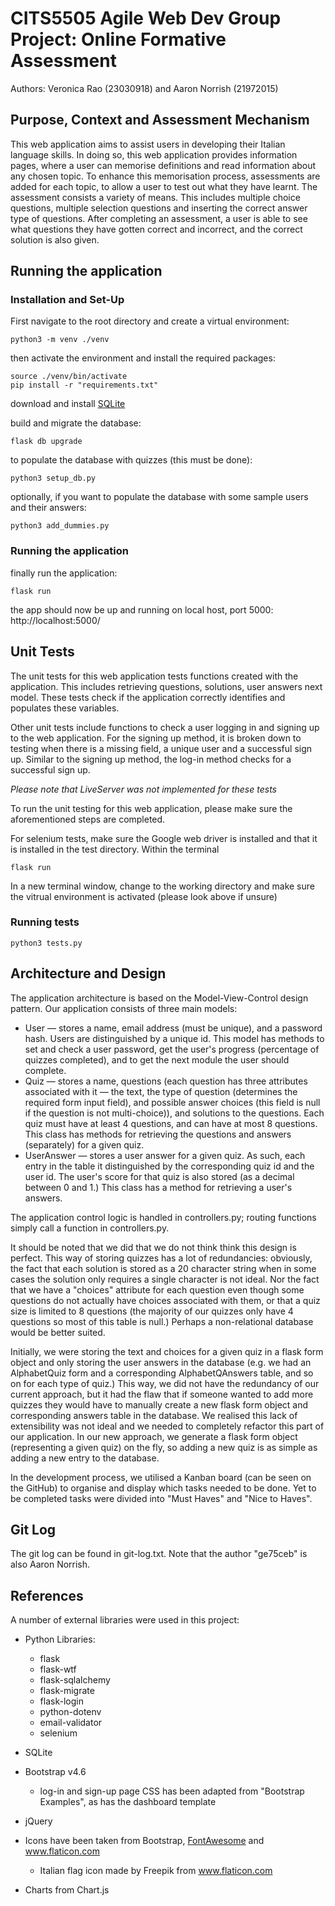 # CITS5505 Agile Web Dev Group Project: Online Formative Assessment
Authors: Veronica Rao (23030918) and Aaron Norrish (21972015)

## Purpose, Context and Assessment Mechanism
This web application aims to assist users in developing their Italian language skills. 
In doing so, this web application provides information pages, where a user can memorise definitions and read information about any chosen topic. To enhance this memorisation process, assessments are added for each topic, to allow a user to test out what they have learnt.
The assessment consists a variety of means. This includes multiple choice questions, multiple selection questions and inserting the correct answer type of questions.
After completing an assessment, a user is able to see what questions they have gotten correct and incorrect, and the correct solution is also given.

## Running the application
### Installation and Set-Up
First navigate to the root directory and create a virtual environment:
```
python3 -m venv ./venv
```

then activate the environment and install the required packages:
```
source ./venv/bin/activate
pip install -r "requirements.txt"
```

download and install [SQLite](http://sqlite.org/download.html)

build and migrate the database:
```
flask db upgrade
```

to populate the database with quizzes (this must be done):
```
python3 setup_db.py
```

optionally, if you want to populate the database with some sample users and their answers:
```
python3 add_dummies.py
```

### Running the application
finally run the application:
```
flask run
```

the app should now be up and running on local host, port 5000: http://localhost:5000/

## Unit Tests
The unit tests for this web application tests functions created with the application. 
This includes retrieving questions, solutions, user answers next model. These tests check if the application correctly identifies and populates these variables.

Other unit tests include functions to check a user logging in and signing up to the web application. For the signing up method, it is broken down to testing when there is a missing field, a unique user and a successful sign up. Similar to the signing up method, the log-in method checks for a successful sign up.

*Please note that LiveServer was not implemented for these tests*

To run the unit testing for this web application, please make sure the aforementioned steps are completed.

For selenium tests, make sure the Google web driver is installed and that it is installed in the test directory.
Within the terminal 
```
flask run
```

In a new terminal window, change to the working directory and make sure the vitrual environment is activated (please look above if unsure)

### Running tests
```
python3 tests.py
```

## Architecture and Design
The application architecture is based on the Model-View-Control design pattern. Our application consists of three main models: 
* User — stores a name, email address (must be unique), and a password hash. Users are distinguished by a unique id. This model has methods to set and check a user password, get the user's progress (percentage of quizzes completed), and to get the next module the user should complete.
* Quiz — stores a name, questions (each question has three attributes associated with it — the text, the type of question (determines the required form input field), and possible answer choices (this field is null if the question is not multi-choice)), and solutions to the questions. Each quiz must have at least 4 questions, and can have at most 8 questions. This class has methods for retrieving the questions and answers (separately) for a given quiz. 
* UserAnswer — stores a user answer for a given quiz. As such, each entry in the table it distinguished by the corresponding quiz id and the user id. The user's score for that quiz is also stored (as a decimal between 0 and 1.) This class has a method for retrieving a user's answers.

The application control logic is handled in controllers.py; routing functions simply call a function in controllers.py.

It should be noted that we did that we do not think think this design is perfect. This way of storing quizzes has a lot of redundancies: obviously, the fact that each solution is stored as a 20 character string when in some cases the solution only requires a single character is not ideal. Nor the fact that we have a "choices" attribute for each question even though some questions do not actually have choices associated with them, or that a quiz size is limited to 8 questions (the majority of our quizzes only have 4 questions so most of this table is null.) Perhaps a non-relational database would be better suited. 

Initially, we were storing the text and choices for a given quiz in a flask form object and only storing the user answers in the database (e.g. we had an AlphabetQuiz form and a corresponding AlphabetQAnswers table, and so on for each type of quiz.) This way, we did not have the redundancy of our current approach, but it had the flaw that if someone wanted to add more quizzes they would have to manually create a new flask form object and corresponding answers table in the database. We realised this lack of extensibility was not ideal and we needed to completely refactor this part of our application. In our new approach, we generate a flask form object (representing a given quiz) on the fly, so adding a new quiz is as simple as adding a new entry to the database.

In the development process, we utilised a Kanban board (can be seen on the GitHub) to organise and display which tasks needed to be done. Yet to be completed tasks were divided into "Must Haves" and "Nice to Haves".

## Git Log
The git log can be found in git-log.txt. Note that the author "ge75ceb" is also Aaron Norrish.

## References
A number of external libraries were used in this project:

* Python Libraries:
    * flask
    * flask-wtf
    * flask-sqlalchemy
    * flask-migrate
    * flask-login
    * python-dotenv
    * email-validator
    * selenium

* SQLite

* Bootstrap v4.6
    * log-in and sign-up page CSS has been adapted from "Bootstrap Examples", as has the dashboard template

* jQuery

* Icons have been taken from Bootstrap, [FontAwesome](https://fontawesome.com/) and www.flaticon.com
    * Italian flag icon made by Freepik from www.flaticon.com

* Charts from Chart.js
